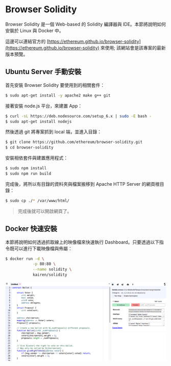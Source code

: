 # Browser Solidity

Browser Solidity 是一個 Web-based 的 Solidity 編譯器與 IDE。本節將說明如何安裝於 Linux 與 Docker 中。

這邊可以連結官方的 [https://ethereum.github.io/browser-solidity](https://ethereum.github.io/browser-solidity) 來使用; 該網站會是該專案的最新版本預覽。

## Ubuntu Server 手動安裝

首先安裝 Browser Solidity 要使用到的相關套件：

```bash
$ sudo apt-get install -y apache2 make g++ git
```

接著安裝 node.js 平台，來建置 App：

```bash
$ curl -sL https://deb.nodesource.com/setup_6.x | sudo -E bash -
$ sudo apt-get install nodejs
```

然後透過 git 將專案抓到 local 端，並進入目錄：

```bash
$ git clone https://github.com/ethereum/browser-solidity.git
$ cd browser-solidity
```

安裝相依套件與建置應用程式：

```bash
$ sudo npm install
$ sudo npm run build
```

完成後，將所以有目錄的資料夾與檔案搬移到 Apache HTTP Server 的網頁根目錄：

```bash
$ sudo cp ./* /var/www/html/
```

> 完成後就可以開啟網頁了。

## Docker 快速安裝

本節將說明如何透過抓取線上的映像檔來快速執行 Dashboard。只要透過以下指令既可以進行下載映像檔與佈屬：

```bash
$ docker run -d \
            -p 80:80 \
            --name solidity \
            kairen/solidity
```

![](../.gitbook/assets/snapshot-dash.png)

